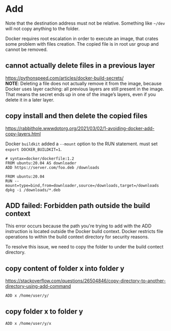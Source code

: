 # Add
Note that the destination address must not be relative. Something like `~/dev` will not copy anything to the folder.

Docker requires root escalation in order to execute an image, that crates some problem with files creation. The copied file is in root usr group and cannot be removed.

## cannot actually delete files in a previous layer
https://pythonspeed.com/articles/docker-build-secrets/ \
**NOTE**: Deleting a file does not actually remove it from the image, 
because Docker uses layer caching: all previous layers are still present in the image. 
That means the secret ends up in one of the image’s layers, even if you delete it in a later layer.

## copy install and then delete the copied files
https://rabbithole.wwwdotorg.org/2021/03/02/1-avoiding-docker-add-copy-layers.html

Docker `buildkit` added a `--mount` option to the RUN statement.
must set `export DOCKER_BUILDKIT=1`.
```docker
# syntax=docker/dockerfile:1.2
FROM ubuntu:20.04 AS downloader
ADD https://server.com/foo.deb /downloads

FROM ubuntu:20.04
RUN --mount=type=bind,from=downloader,source=/downloads,target=/downloads dpkg -i /downloads/*.deb
```

## ADD failed: Forbidden path outside the build context
This error occurs because the path you're trying to add with the ADD instruction is located outside the Docker build context. 
Docker restricts file operations to within the build context directory for security reasons.

To resolve this issue, we need to copy the folder to under the build contect directory.

## copy content of folder x into folder y
https://stackoverflow.com/questions/26504846/copy-directory-to-another-directory-using-add-command
```sh
ADD x /home/user/y/
```

## copy folder x to folder y
```sh
ADD x /home/user/y/x
```
